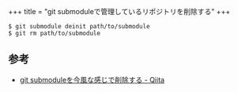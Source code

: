 +++
title = "git submoduleで管理しているリポジトリを削除する"
+++

```
$ git submodule deinit path/to/submodule
$ git rm path/to/submodule
```

## 参考

* [git submoduleを今風な感じで削除する - Qiita](https://qiita.com/u1aryz/items/8d1923da79158439eeaa)
